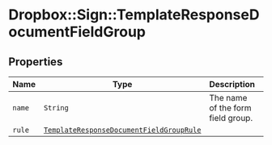 # Dropbox::Sign::TemplateResponseDocumentFieldGroup



## Properties

| Name | Type | Description | Notes |
| ---- | ---- | ----------- | ----- |
| `name` | ```String``` |  The name of the form field group.  |  |
| `rule` | [```TemplateResponseDocumentFieldGroupRule```](TemplateResponseDocumentFieldGroupRule.md) |    |  |

